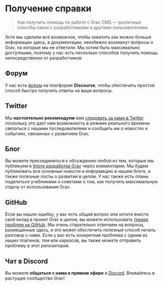 # Получение справки

> Как получить помощь по работе с Grav CMS — различные способы связи с разработчиками и другими пользователями.

Хотя мы сделали всё возможное, чтобы охватить как можно больше информации здесь, в документации, неизбежно возникнут вопросы о Grav, на которые мы не ответили. Мы хотим быть максимально доступными, поэтому у нас есть несколько способов получить помощь непосредственно от разработчиков:

## Форум

У нас есть [форум](https://discourse.getgrav.org/) на платформе **Discourse**, чтобы обеспечить простой способ быстро получить ответы на ваши вопросы.

## Twitter

Мы **настоятельно рекомендуем** вам [следовать за нами в Twitter](https://twitter.com/getgrav) поскольку это дает нам возможность в режиме реального времени связаться с нашими последователями и сообщить им о новостях и событиях, связанных с развитием Grav.

## Блог

Вы можете присоединиться к обсуждению любой из тем, которые мы публикуем в [блоге разработки Grav](https://getgrav.org/blog) через комментарии. Мы будем публиковать все основные новости и информацию в нашем блоге, а также полезные посты о развитии в целом. У нас также есть планы поделиться учебниками и советами о том, как получить максимальную отдачу от использования Grav.

## GitHub

Если вы нашли ошибку, у вас есть общий вопрос или хотите внести свой вклад в проект Grav в целом, вы можете использовать [трекер проблем на GitHub](https://github.com/getgrav/grav/issues). Мы очень старательно отвечаем на вопросы, размещенные здесь, и это может обеспечить полезный способ начать разговор с нами. Если у вас есть конкретная проблема с одним из наших плагинов, тем или каркасов, вы также можете отправить проблему в этот репозиторий.

## Чат в Discord

Вы можете **общаться с нами в прямом эфире** в [Discord](https://chat.getgrav.org). Вливайтесь в растущее сообщество Grav!
